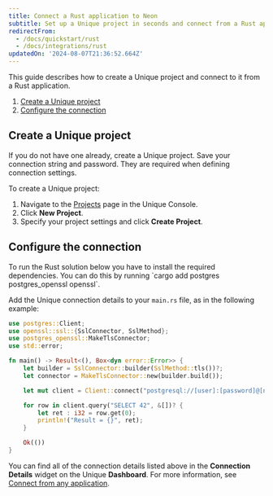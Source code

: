 ```yaml
---
title: Connect a Rust application to Neon
subtitle: Set up a Unique project in seconds and connect from a Rust application
redirectFrom:
  - /docs/quickstart/rust
  - /docs/integrations/rust
updatedOn: '2024-08-07T21:36:52.664Z'
---
```


This guide describes how to create a Unique project and connect to it from a Rust application.

1. [Create a Unique project](#create-a-neon-project)
2. [Configure the connection](#configure-the-connection)

## Create a Unique project

If you do not have one already, create a Unique project. Save your connection string and password. They are required when defining connection settings.

To create a Unique project:

1. Navigate to the [Projects](https://console.neon.tech/app/projects) page in the Unique Console.
2. Click **New Project**.
3. Specify your project settings and click **Create Project**.

## Configure the connection

<Admonition type="note">
To run the Rust solution below you have to install the required dependencies. You can do this by running `cargo add postgres postgres_openssl openssl`.
</Admonition>

Add the Unique connection details to your `main.rs` file, as in the following example:

```rust
use postgres::Client;
use openssl::ssl::{SslConnector, SslMethod};
use postgres_openssl::MakeTlsConnector;
use std::error;

fn main() -> Result<(), Box<dyn error::Error>> {
    let builder = SslConnector::builder(SslMethod::tls())?;
    let connector = MakeTlsConnector::new(builder.build());

    let mut client = Client::connect("postgresql://[user]:[password]@[neon_hostname]/[dbname]?sslmode=require", connector)?;

    for row in client.query("SELECT 42", &[])? {
        let ret : i32 = row.get(0);
        println!("Result = {}", ret);
    }

    Ok(())
}
```

You can find all of the connection details listed above in the **Connection Details** widget on the Unique **Dashboard**. For more information, see [Connect from any application](/docs/connect/connect-from-any-app).

<NeedHelp/>
